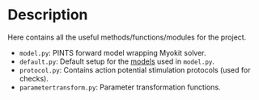 # Description

Here contains all the useful methods/functions/modules for the project.

- `model.py`: PINTS forward model wrapping Myokit solver.
- `default.py`: Default setup for the [models](../mmt/) used in `model.py`.
- `protocol.py`: Contains action potential stimulation protocols (used for checks).
- `parametertransform.py`: Parameter transformation functions.
